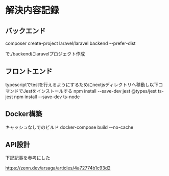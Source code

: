 # 解決内容記録

## バックエンド

composer create-project laravel/laravel backend --prefer-dist

で./backendにlaravelプロジェクト作成

## フロントエンド

typescriptでtestを行えるようにするためにnextjsディレクトリへ移動し以下コマンドでJestをインストールする
npm install --save-dev jest @types/jest ts-jest
npm install --save-dev ts-node

## Docker構築

キャッシュなしでのビルド
docker-compose build --no-cache

## API設計

下記記事を参考にした

https://zenn.dev/arsaga/articles/4a72774b1c93d2
